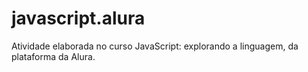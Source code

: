 # javascript.alura
Atividade elaborada no curso JavaScript: explorando a linguagem, da plataforma da Alura.
